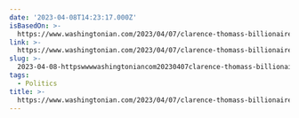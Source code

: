 ```yaml
---
date: '2023-04-08T14:23:17.000Z'
isBasedOn: >-
  https://www.washingtonian.com/2023/04/07/clarence-thomass-billionaire-benefactor-collects-hitler-artifacts/
link: >-
  https://www.washingtonian.com/2023/04/07/clarence-thomass-billionaire-benefactor-collects-hitler-artifacts/
slug: >-
  2023-04-08-httpswwwwashingtoniancom20230407clarence-thomass-billionaire-benefactor-collects-hitler-artifacts
tags:
  - Politics
title: >-
  https://www.washingtonian.com/2023/04/07/clarence-thomass-billionaire-benefactor-collects-hitler-artifacts/
---
```


